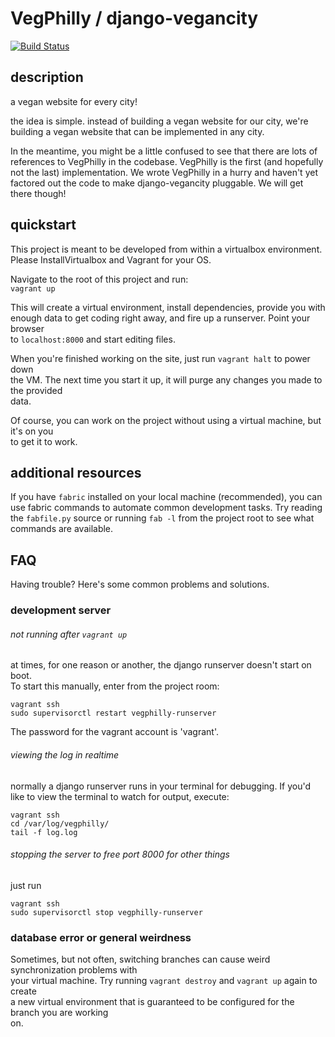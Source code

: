 VegPhilly / django-vegancity 
================
[![Build Status](https://travis-ci.org/vegphilly/vegphilly.com.png)](https://travis-ci.org/vegphilly/vegphilly.com)


description
----------
a vegan website for every city!  

the idea is simple.  instead of building a vegan website for our city, 
we're building a vegan website that can be implemented in any city.  

In the meantime, you might be a little confused to see that there are 
lots of references to VegPhilly in the codebase. VegPhilly is the first 
(and hopefully not the last) implementation. We wrote VegPhilly in a hurry 
and haven't yet factored out the code to make django-vegancity pluggable. 
We will get there though!

quickstart
----------

This project is meant to be developed from within a virtualbox environment.  
Please InstallVirtualbox and Vagrant for your OS.  

Navigate to the root of this project and run:  
```vagrant up```

This will create a virtual environment, install dependencies, provide you with  
enough data to get coding right away, and fire up a runserver. Point your browser  
to ```localhost:8000``` and start editing files.  
  
When you're finished working on the site, just run ```vagrant halt``` to power down  
the VM. The next time you start it up, it will purge any changes you made to the provided  
data.  

Of course, you can work on the project without using a virtual machine, but it's on you  
to get it to work.  

additional resources
--------------------

If you have `fabric` installed on your local machine (recommended), you can use fabric
commands to automate common development tasks. Try reading the `fabfile.py` source or running
`fab -l` from the project root to see what commands are available.

FAQ
---

Having trouble? Here's some common problems and solutions.  

### development server
###### not running after ```vagrant up```
at times, for one reason or another, the django runserver doesn't start on boot.  
To start this manually, enter from the project room:
```
vagrant ssh
sudo supervisorctl restart vegphilly-runserver
```
The password for the vagrant account is 'vagrant'.

###### viewing the log in realtime
normally a django runserver runs in your terminal for debugging. If you'd like to view
the terminal to watch for output, execute:
```
vagrant ssh
cd /var/log/vegphilly/
tail -f log.log
```
###### stopping the server to free port 8000 for other things
just run
```
vagrant ssh
sudo supervisorctl stop vegphilly-runserver
```


### database error or general weirdness
Sometimes, but not often, switching branches can cause weird synchronization problems with  
your virtual machine. Try running ```vagrant destroy``` and ```vagrant up``` again to create  
a new virtual environment that is guaranteed to be configured for the branch you are working  
on.
